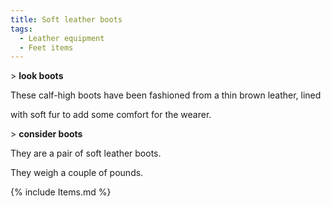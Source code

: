 ```yaml
---
title: Soft leather boots
tags:
  - Leather equipment
  - Feet items
---
```

\> **look boots**

These calf-high boots have been fashioned from a thin brown leather,
lined

with soft fur to add some comfort for the wearer.

\> **consider boots**

They are a pair of soft leather boots.

They weigh a couple of pounds.

{% include Items.md %}
